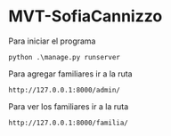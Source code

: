 # MVT-SofiaCannizzo

Para iniciar el programa
```
python .\manage.py runserver
```

Para agregar familiares ir a la ruta
```
http://127.0.0.1:8000/admin/
```

Para ver los familiares ir a la ruta
```
http://127.0.0.1:8000/familia/
```
